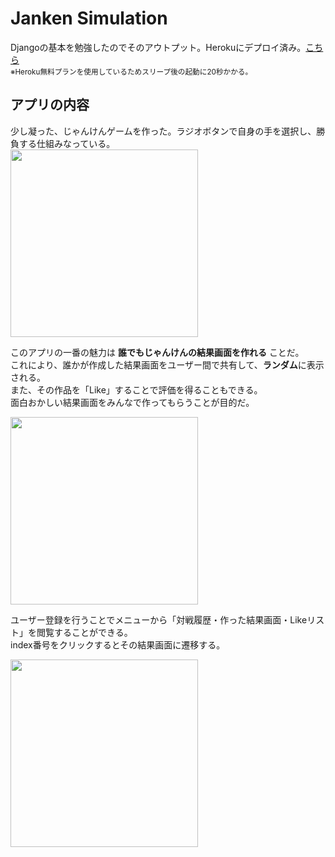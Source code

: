 # Janken Simulation
Djangoの基本を勉強したのでそのアウトプット。Herokuにデプロイ済み。[こちら](https://win-lose.herokuapp.com/janken/)  
<small>※Heroku無料プランを使用しているためスリープ後の起動に20秒かかる。</small>

## アプリの内容
少し凝った、じゃんけんゲームを作った。ラジオボタンで自身の手を選択し、勝負する仕組みなっている。  
<img src="https://user-images.githubusercontent.com/38366932/69770963-5712b380-11ce-11ea-8366-7932a176eb2e.png" width="300px">

このアプリの一番の魅力は **誰でもじゃんけんの結果画面を作れる** ことだ。  
これにより、誰かが作成した結果画面をユーザー間で共有して、**ランダム**に表示される。  
また、その作品を「Like」することで評価を得ることもできる。  
面白おかしい結果画面をみんなで作ってもらうことが目的だ。  

<img src="https://user-images.githubusercontent.com/38366932/69770929-3ba7a880-11ce-11ea-8d77-2419744f80e7.png" width="300px">

ユーザー登録を行うことでメニューから「対戦履歴・作った結果画面・Likeリスト」を閲覧することができる。  
index番号をクリックするとその結果画面に遷移する。  

<img src="https://user-images.githubusercontent.com/38366932/69771010-92ad7d80-11ce-11ea-914f-c04c555e5eef.PNG" width="300px">
